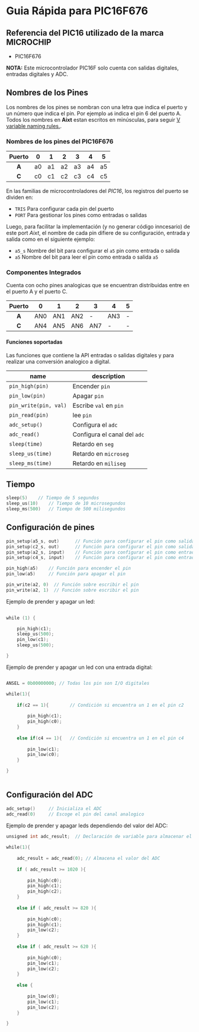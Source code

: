 # Guia Rápida para PIC16F676
## Referencia del PIC16 utilizado de la marca MICROCHIP
- PIC16F676

**NOTA:** Este microcontrolador PIC16F solo cuenta con salidas digitales, entradas digitales y ADC.

## Nombres de los Pines
Los nombres de los pines se nombran con una letra que indica el puerto y un número que indica el pin. Por ejemplo `a6` indica el pin 6 del puerto A. Todos los nombres en **Aixt** estan escritos en minúsculas, para seguir [V variable naming rules.](https://github.com/vlang/v/blob/master/doc/docs.md#variables).


### Nombres de los pines del PIC16F676
| Puerto | 0 | 1 | 2 | 3 | 4 | 5 | 
|:------:|---|---|---|---|---|---|
| **A**  | a0| a1| a2| a3| a4| a5|
| **C**  | c0| c1| c2| c3| c4| c5|

En las familias de microcontroladores del _PIC16_, los registros del puerto se dividen en: 

- `TRIS` Para configurar cada pin del puerto
- `PORT` Para gestionar los pines como entradas o salidas

Luego, para facilitar la implementación (y no generar código inncesario) de este port _Aixt_, el nombre de cada pin difiere de su configuración, entrada y salida como en el siguiente ejemplo: 

- `a5_s` Nombre del bit para configurar el `a5` pin como entrada o salida 
- `a5`   Nombre del bit para leer el pin como entrada o salida `a5`

### Componentes Integrados 
Cuenta con ocho pines analogicas que se encuentran distribuidas entre en el puerto A y el puerto C.

| Puerto | 0 | 1 | 2 | 3 | 4 | 5 | 
|:------:|---|---|---|---|---|---|
| **A**  |AN0|AN1|AN2|-  |AN3|-  |
| **C**  |AN4|AN5|AN6|AN7|-  |-  |

#### Funciones soportadas
Las funciones que contiene la API entradas o salidas digitales y para realizar una conversión analogico a digital.

name                    | description
------------------------|------------------------------
`pin_high(pin)`         | Encender `pin`
`pin_low(pin)`          | Apagar `pin`
`pin_write(pin, val)`   | Escribe `val` en `pin`
`pin_read(pin)`         | lee `pin`
`adc_setup()`           | Configura el `adc` 
`adc_read()`            | Configura el canal del `adc`
`sleep(time)`           | Retardo en `seg`
`sleep_us(time)`        | Retardo en `microseg`
`sleep_ms(time)`        | Retardo en `miliseg`

## Tiempo
```go
sleep(5)	// Tiempo de 5 segundos
sleep_us(10)	// Tiempo de 10 microsegundos
sleep_ms(500)	// Tiempo de 500 milisegundos

```

## Configuración de pines 
```go
pin_setup(a5_s, out)      // Función para configurar el pin como salida 
pin_setup(c2_s, out)      // Función para configurar el pin como salida
pin_setup(a2_s, input)    // Función para configurar el pin como entrada
pin_setup(c4_s, input)    // Función para configurar el pin como entrada

pin_high(a5)    // Función para encender el pin           
pin_low(a5)     // Función para apagar el pin

pin_write(a2, 0)  // Función sobre escribir el pin
pin_write(a2, 1)  // Función sobre escribir el pin

```

Ejemplo de prender y apagar un led:

```go
      
while (1) {

    pin_high(c1);
    sleep_us(500);
    pin_low(c1);
    sleep_us(500);

}

```
Ejemplo de prender y apagar un led con una entrada digital:

```go

ANSEL = 0b00000000; // Todas los pin son I/O digitales

while(1){
    
    if(c2 == 1){        // Condición si encuentra un 1 en el pin c2
        
        pin_high(c1);
        pin_high(c0);
    }
    
    else if(c4 == 1){   // Condición si encuentra un 1 en el pin c4
        
        pin_low(c1);
        pin_low(c0);
    }

}
        
```

## Configuración del ADC
```go
adc_setup()     // Inicializa el ADC
adc_read(0)     // Escoge el pin del canal analogico

```

Ejemplo de prender y apagar leds dependiendo del valor del ADC:
```go
unsigned int adc_result;  // Declaración de variable para almacenar el valor del ADC
        
while(1){
            
    adc_result = adc_read(0); // Almacena el valor del ADC
    
    if ( adc_result >= 1020 ){
        
        pin_high(c0);
        pin_high(c1);
        pin_high(c2);           
    }
    
    else if ( adc_result >= 820 ){
        
        pin_high(c0);
        pin_high(c1);
        pin_low(c2);
    }
    
    else if ( adc_result >= 620 ){
        
        pin_high(c0);
        pin_low(c1);
        pin_low(c2);   
    }
        
    else {
        
        pin_low(c0);
        pin_low(c1);
        pin_low(c2);      
    }

}

```